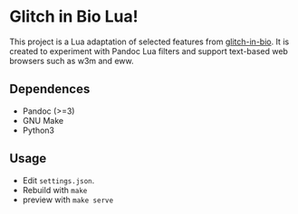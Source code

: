 # Glitch in Bio Lua!

This project is a Lua adaptation of selected features from [glitch-in-bio](https://github.com/andypiper/my-glitch-in-bio). It is created to experiment with Pandoc Lua filters and support text-based web browsers such as w3m and eww.

## Dependences
- Pandoc (>=3)
- GNU Make
- Python3 

## Usage 
- Edit `settings.json`.
- Rebuild with `make` 
- preview with `make serve` 
